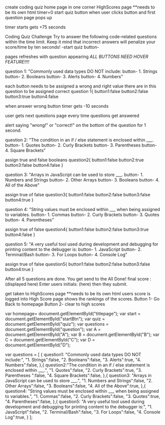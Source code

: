 create coding quiz home page
in one corner HighScores page **needs to be its own html
timer=0
start quiz button
when user clicks button and first question page pops up

timer starts gets +75 seconds

Coding Quiz Challenge
Try to answer the following code-related questions within the time limit. Keep it mind that incorrect answers will penalize your score/time by ten seconds!
-start quiz button-

pages refreshes with question appearing
*ALL BUTTONS NEED HOVER FEATURE!!!!*

question 1:
"Commonly used data types DO NOT include:
   button- 1. Strings
   button- 2. Booleans
   button- 3. Alerts
   button- 4. Numbers"

each button needs to be assigned a wrong and right value
there are in this question to be assigned correct
question 1{
    button1:false
    button2:false
    button3:true
    button4:false

when answer wrong button
timer gets -10 seconds

user gets next questions page every time questions get answered

alert saying "wrong!" or "correct!" on the bottom of the question for 1 second.

question 2:
"The condition in an if / else statement is enclosed within ___.
   button- 1. Quotes
   button- 2. Curly Brackets
   button- 3. Parentheses 
   button- 4. Square Brackets"

assign true and false booleans
question2{
    button1:false
    button2:true
    button3:false
    button4:false
}

question 3:
"Arrays in JavaScript can be used to store ___.
   button- 1. Numbers and Strings
   button- 2. Other Arrays
   button- 3. Booleans
   button- 4. All of the Above"

assign true of false
question3{
    button1:false
    button2:false
    button3:false
    button4:true
}

question 4:
"String values must be enclosed within ___ when being assigned to variables.
   button- 1. Commas
   button- 2. Curly Brackets
   button- 3. Quotes
   button- 4. Parentheses"

assign true of false
question4{
    button1:false
    button2:false
    button3:true
    button4:false
}

question 5:
"A very useful tool used during development and debugging for printing content to the debugger is:
   button- 1. JavaScript
   button- 2. Terminal/Bash
   button- 3. For Loops
   button- 4. Console Log"

assign true of false
question5{
    button1:false
    button2:false
    button3:false
    button4:true
}

After all 5 questions are done. 
You get send to the All Done!
final score : (displayed here)
Enter users initials: (here)
then they submit.

get taken to HighScores page **needs to be its own html
users score is logged into High Score page
shows the rankings of the scores.
Button 1- Go Back to homepage
Button 2- clear to high scores


var homepage= document.getElementById("titlepage");
var start = document.getElementById("startBtn");
var quiz = document.getElementById("quiz");
var questions = document.getElementById("question");
var A = document.getElementById("A");
var B = document.getElementById("B");
var C = document.getElementById("C");
var D = document.getElementById("D");


var questions = [
    {   question1: "Commonly used data types DO NOT include:",
        "1. Strings":false,
        "2. Booleans":false,
        "3. Alerts":true,
        "4. Numbers":false,
    },{
        question2:"The condition in an if / else statement is enclosed within ___.",
        "1. Quotes":false,
        "2. Curly Brackets":true,
        "3. Parentheses ":false,
        "4. Square Brackets":false,
    },{
        question3: "Arrays in JavaScript can be used to store ___.",
        "1. Numbers and Strings":false,
        "2. Other Arrays":false,
        "3. Booleans":false,
        "4. All of the Above":true,
    },{
        question4: "String values must be enclosed within ___ when being assigned to variables.",
        "1. Commas":false,
        "2. Curly Brackets":false,
        "3. Quotes":true,
        "4. Parentheses":false,
    },{
        question5: "A very useful tool used during development and debugging for printing content to the debugger is:",
        "1. JavaScript":false,
        "2. Terminal/Bash":false,
        "3. For Loops":false,
        "4. Console Log":true,
    }
];
